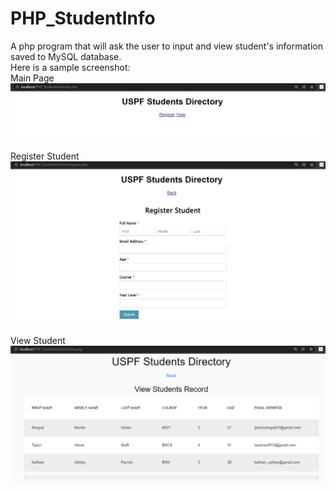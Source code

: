 # PHP_StudentInfo  
A php program that will ask the user to input and view student's information saved to MySQL database.  
Here is a sample screenshot:  
Main Page  
![alt text](https://github.com/abegailgador/PHP_StudentInfo/blob/master/screenshot_index.png?raw=true)
  
Register Student  
![alt text](https://github.com/abegailgador/PHP_StudentInfo/blob/master/screenshot_register.png?raw=true)
  
View Student  
![alt text](https://github.com/abegailgador/PHP_StudentInfo/blob/master/screenshot_view.png?raw=true)
